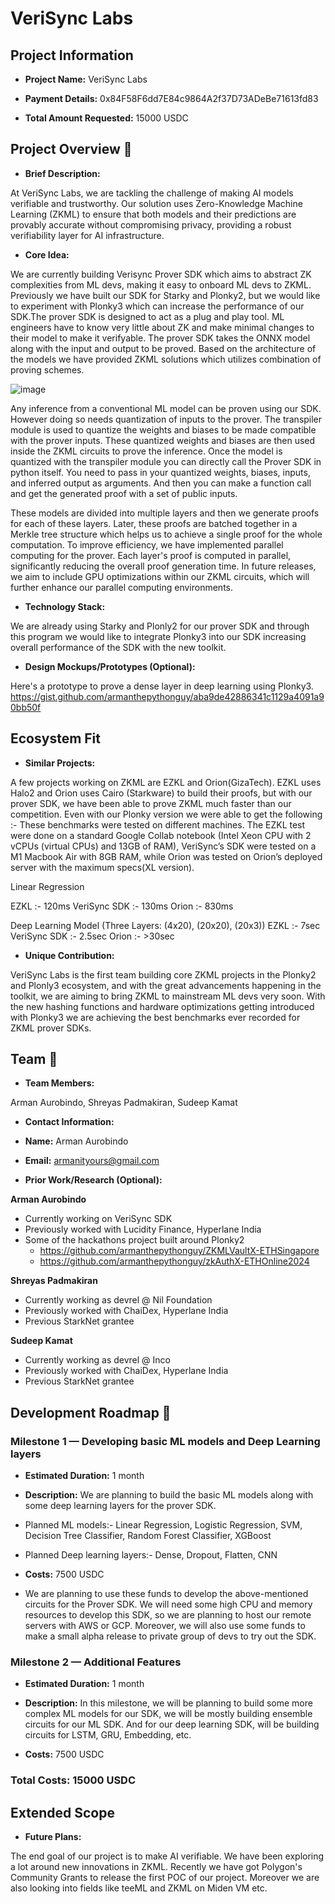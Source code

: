 
# VeriSync Labs
  

## Project Information

  

-  **Project Name:** VeriSync Labs

-  **Payment Details:** 0x84F58F6dd7E84c9864A2f37D73ADeBe71613fd83

-  **Total Amount Requested:** 15000 USDC

  

## Project Overview :page_facing_up:

  

-  **Brief Description:**

At VeriSync Labs, we are tackling the challenge of making AI models verifiable and trustworthy. Our solution uses Zero-Knowledge Machine Learning (ZKML) to ensure that both models and their predictions are provably accurate without compromising privacy, providing a robust verifiability layer for AI infrastructure.

-  **Core Idea:**

We are currently building Verisync Prover SDK which aims to abstract ZK complexities from ML devs, making it easy to onboard ML devs to ZKML. Previously we have built our SDK for Starky and Plonky2, but we would like to experiment with Plonky3 which can increase the performance of our SDK.The prover SDK is designed to act as a plug and play tool. ML engineers have to know very little about ZK and make minimal changes to their model to make it verifyable. The prover SDK takes the ONNX model along with the input and output to be proved. Based on the architecture of the models we have provided  ZKML solutions which utilizes combination of proving schemes.

![image](https://github.com/user-attachments/assets/94b722e4-d31d-45c2-8297-732022759cb8)
  
Any inference from a conventional ML model can be proven using our SDK. However doing so needs quantization of inputs to the prover.
The transpiler module is used to quantize the weights and biases to be made compatible with the prover inputs. These quantized weights and biases are then used inside the ZKML circuits to prove the inference. Once the model is quantized with the transpiler module you can directly call the Prover SDK in python itself. You need to pass in your quantized weights, biases, inputs, and inferred output as arguments. And then you can make a function call and get the generated proof with a set of public inputs.

These models are  divided into multiple layers and then we generate proofs for each of these layers. Later, these proofs are batched together in a Merkle tree structure which helps us to achieve a single proof for the whole computation. To improve efficiency, we have implemented parallel computing for the prover. Each layer's proof is computed in parallel, significantly reducing the overall proof generation time.
In future releases, we aim to include GPU optimizations within our ZKML circuits, which will further enhance our parallel computing environments.

-  **Technology Stack:**

We are already using Starky and Plonly2 for our prover SDK and through this program we would like to integrate Plonky3 into our SDK increasing overall performance of the SDK with the new toolkit.

-  **Design Mockups/Prototypes (Optional):**

Here's a prototype to prove a dense layer in deep learning using Plonky3.
https://gist.github.com/armanthepythonguy/aba9de42886341c1129a4091a90bb50f
  

## Ecosystem Fit

  

-  **Similar Projects:**

A few projects working on ZKML are EZKL and Orion(GizaTech).
EZKL uses Halo2 and Orion uses Cairo (Starkware) to build their proofs, but with our prover SDK, we have been able to prove ZKML much faster than our competition. Even with our Plonky version we were able to get the following :- 
  These benchmarks were tested on different machines. The EZKL test were done on a standard Google Collab notebook (Intel Xeon CPU with 2 vCPUs (virtual CPUs) and 13GB of RAM), VeriSync’s SDK were tested on a M1 Macbook Air with 8GB RAM, while Orion was tested on Orion’s deployed server with the maximum specs(XL version).
  
Linear Regression

EZKL :- 120ms
VeriSync SDK :- 130ms
Orion :- 830ms

Deep Learning Model (Three Layers: (4x20), (20x20), (20x3))
EZKL :- 7sec
VeriSync SDK :- 2.5sec
Orion :- >30sec

-  **Unique Contribution:**

VeriSync Labs is the first team building core ZKML projects in the Plonky2 and Plonly3 ecosystem, and with the great advancements happening in the toolkit, we are aiming to bring ZKML to mainstream ML devs very soon. With the new hashing functions and hardware optimizations getting introduced with Plonky3 we are achieving the best benchmarks ever recorded for ZKML prover SDKs.

## Team :busts_in_silhouette:

  

-  **Team Members:**

Arman Aurobindo, Shreyas Padmakiran, Sudeep Kamat

  

-  **Contact Information:**

-  **Name:** Arman Aurobindo

-  **Email:** armanityours@gmail.com

  

-  **Prior Work/Research (Optional):**

**Arman Aurobindo**
 - Currently working on VeriSync SDK
 - Previously worked with Lucidity Finance, Hyperlane India
 - Some of the hackathons project built around Plonky2
   - https://github.com/armanthepythonguy/ZKMLVaultX-ETHSingapore
   - https://github.com/armanthepythonguy/zkAuthX-ETHOnline2024
  
**Shreyas Padmakiran**
 - Currently working as devrel @ Nil Foundation
 - Previously worked with ChaiDex, Hyperlane India
 - Previous StarkNet grantee

**Sudeep Kamat**
 - Currently working as devrel @ Inco
 - Previously worked with ChaiDex, Hyperlane India
 - Previous StarkNet grantee

## Development Roadmap :open_book:
  

### Milestone 1 — Developing basic ML models and Deep Learning layers

  

-  **Estimated Duration:** 1 month

-  **Description:** We are planning to build the basic ML models along with some deep learning layers for the prover SDK.
-  Planned ML models:- Linear Regression, Logistic Regression, SVM, Decision Tree Classifier, Random Forest Classifier, XGBoost
-  Planned Deep learning layers:- Dense, Dropout, Flatten, CNN

-  **Costs:** 7500 USDC
-   We are planning to use these funds to develop the above-mentioned circuits for the Prover SDK. We will need some high CPU and memory resources to develop this SDK, so we are planning to host our remote servers with AWS or GCP. Moreover, we will also use some funds to make a small alpha release to private group of devs to try out the SDK.
  

### Milestone 2 — Additional Features

  

-  **Estimated Duration:** 1 month

-  **Description:** In this milestone, we will be planning to build some more complex ML models for our SDK, we will be mostly building ensemble circuits for our ML SDK. And for our deep learning SDK, will be building circuits for LSTM, GRU, Embedding, etc.

-  **Costs:** 7500 USDC
  
  ### Total Costs: 15000 USDC

## Extended Scope

  

-  **Future Plans:**

The end goal of our project is to make AI verifiable. We have been exploring a lot around new innovations in ZKML. Recently we have got Polygon's Community Grants to release the first POC of our project. Moreover we are also looking into fields like teeML and ZKML on Miden VM etc.
